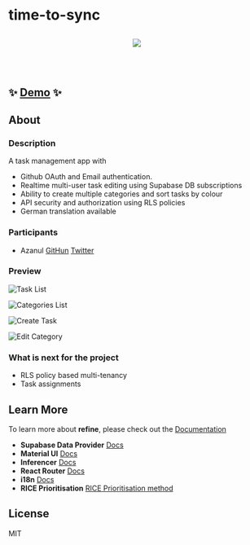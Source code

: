 # time-to-sync

<div align="center" style="margin: 30px;">
    <a href="https://prismatic-selkie-9d9316.netlify.app">
    <img src="https://res.cloudinary.com/practicaldev/image/fetch/s--yq5bGQw7--/c_imagga_scale,f_auto,fl_progressive,h_420,q_auto,w_1000/https://dev-to-uploads.s3.amazonaws.com/uploads/articles/7073aq36sbtr01cj088l.png"  align="center" />
    </a>
</div>
<br/>


## ✨ <a href="https://prismatic-selkie-9d9316.netlify.app">Demo</a> ✨

## About

### Description

A task management app with
- Github OAuth and Email authentication.
- Realtime multi-user task editing using Supabase DB subscriptions
- Ability to create multiple categories and sort tasks by colour
- API security and authorization using RLS policies
- German translation available

### Participants

- Azanul [GitHun](https://github.com/Azanul) [Twitter](https://twitter.com/AzanulZ)

### Preview

![Task List](https://dev-to-uploads.s3.amazonaws.com/uploads/articles/esy6ohaa8vzqmgef6bqi.png)

![Categories List](https://dev-to-uploads.s3.amazonaws.com/uploads/articles/tj6bc5b3m8ft1vr2injr.png)

![Create Task](https://dev-to-uploads.s3.amazonaws.com/uploads/articles/7trbqw5dmik5p93lhm31.png)

![Edit Category](https://dev-to-uploads.s3.amazonaws.com/uploads/articles/ux6996wwi9xe4cnumern.png)


### What is next for the project
- RLS policy based multi-tenancy
- Task assignments

## Learn More

To learn more about **refine**, please check out the [Documentation](https://refine.dev/docs)

- **Supabase Data Provider** [Docs](https://refine.dev/docs/core/providers/data-provider/#overview)
- **Material UI** [Docs](https://refine.dev/docs/ui-frameworks/mui/tutorial/)
- **Inferencer** [Docs](https://refine.dev/docs/packages/documentation/inferencer)
- **React Router** [Docs](https://refine.dev/docs/core/providers/router-provider/)
- **i18n** [Docs](https://refine.dev/docs/core/providers/i18n-provider/)
- **RICE Prioritisation** [RICE Prioritisation method](https://timeular.com/blog/rice-method/)

## License

MIT
